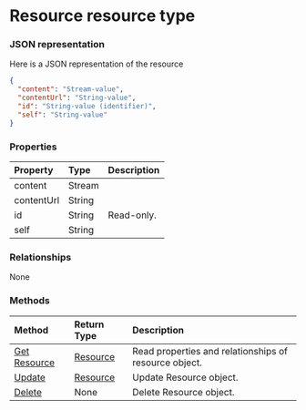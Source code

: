 # Resource resource type



### JSON representation

Here is a JSON representation of the resource

<!-- {
  "blockType": "resource",
  "optionalProperties": [

  ],
  "@odata.type": "microsoft.graph.resource"
}-->

```json
{
  "content": "Stream-value",
  "contentUrl": "String-value",
  "id": "String-value (identifier)",
  "self": "String-value"
}

```
### Properties
| Property	   | Type	|Description|
|:---------------|:--------|:----------|
|content|Stream||
|contentUrl|String||
|id|String| Read-only.|
|self|String||

### Relationships
None


### Methods

| Method		   | Return Type	|Description|
|:---------------|:--------|:----------|
|[Get Resource](../api/resource_get.md) | [Resource](resource.md) |Read properties and relationships of resource object.|
|[Update](../api/resource_update.md) | [Resource](resource.md)	|Update Resource object. |
|[Delete](../api/resource_delete.md) | None |Delete Resource object. |

<!-- uuid: 972508eb-009b-45ab-822e-fdc84c3a8ebf
2015-10-25 12:45:03 UTC -->
<!-- {
  "type": "#page.annotation",
  "description": "Resource resource",
  "keywords": "",
  "section": "documentation",
  "tocPath": ""
}-->